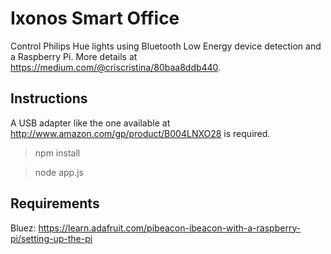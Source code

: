 # Ixonos Smart Office

Control Philips Hue lights using Bluetooth Low Energy device detection and a Raspberry Pi. More details at https://medium.com/@criscristina/80baa8ddb440.

## Instructions

A USB adapter like the one available at http://www.amazon.com/gp/product/B004LNXO28 is required.

> npm install

> node app.js

## Requirements

Bluez: https://learn.adafruit.com/pibeacon-ibeacon-with-a-raspberry-pi/setting-up-the-pi
